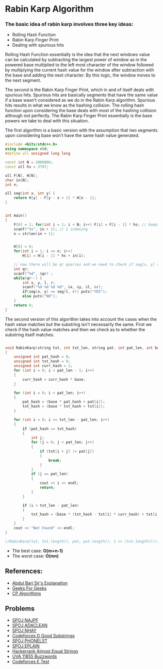 # Rabin Karp Algorithm

### The basic idea of rabin karp involves three key ideas:
* Rolling Hash Function
* Rabin Karp Finger Print
* Dealing with spurious hits

Rolling Hash Function essentially is the idea that the next windows value can be calculated by subtracting the largest power of window as in the powered base multiplied to the left most character of the window followed by multiplying the current hash value for the window after subtraction with the base and adding the next character. By this logic, the window moves to the next segment.

The second is the Rabin Karp Finger Print, which in and of itself deals with spurious hits. Spurious hits are basically segments that have the same value if a base wasn't considered as we do in the Rabin Karp algorithm. Spurious hits results in what we know as the hashing collision. The rolling hash function upon considering the base deals with most of the hashing collision although not perfectly. The Rabin Karp Finger Print essentially is the base powers we take to deal with this situation.

The first algorithm is a basic version with the assumption that two segments upon considering base won't have the same hash value generated.

```cpp
#include <bits/stdc++.h>
using namespace std;
#define ull unsigned long long

const int N = 2000006;
const ull hs = 3797;

ull F[N], H[N];
char in[N];
int n;

ull seg(int x, int y) {
    return H[y] - F[y - x + 1] * H[x - 1];
}


int main()
{
    F[0] = 1; for(int i = 1; i < N; i++) F[i] = F[i - 1] * hs; // keeping the powers pre-calculated
    scanf("%s", in + 1); // 1 indexing
    n = strlen(in + 1);


    H[0] = 0;
    for(int i = 1; i <= n; i++)
        H[i] = H[i - 1] * hs + in[i];

    // now there will be qr queries and we need to check if seg[x, y] == seg[l, r]
    int qr;
    scanf("%d", &qr) ;
    while(qr--) {
        int x, y, l, r;
        scanf("%d %d %d %d", &x, &y, &l, &r);
        if(seg(x, y) == seg(l, r)) puts("YES");
        else puts("NO");
    }
    return 0;
}

```

The second version of this algorithm takes into account the cases when the hash value matches but the substring isn't necessarily the same. First we check if the hash value matches and then we check as to whether the substring itself matches.
```cpp

void RabinKarp(string txt, int txt_len, string pat, int pat_len, int base)
{
    unsigned int pat_hash = 0;
    unsigned int txt_hash = 0;
    unsigned int curr_hash = 1;
    for (int i = 0; i < pat_len - 1; i++)
    {
        curr_hash = curr_hash * base;
    }

    for (int i = 0; i < pat_len; i++)
    {
        pat_hash = (base * pat_hash + pat[i]);
        txt_hash = (base * txt_hash + txt[i]);
    }

    for (int i = 0; i <= txt_len - pat_len; i++)
    {
        if (pat_hash == txt_hash)
        {
            int j;
            for (j = 0; j < pat_len; j++)
            {
                if (txt[i + j] != pat[j])
                {
                    break;
                }
            }
            if (j == pat_len)
            {
                cout << i << endl;
                return;
            }
        }

        if (i < txt_len - pat_len)
        {
            txt_hash = (base * (txt_hash - txt[i] * curr_hash) + txt[i + pat_len]);
        }
    }
    cout << "Not Found" << endl;
}

//RabinKarp(txt, txt.length(), pat, pat.length(), 1 << (txt.length())); using
```

* The best case: <b>O(m+n-1)</b>
* The worst case: <b>O(mn)</b>

## References:

* [Abdul Bari Sir's Explanation](https://www.youtube.com/watch?v=qQ8vS2btsxI)
* [Geeks For Geeks](https://www.geeksforgeeks.org/rabin-karp-algorithm-for-pattern-searching/)
* [CP Algorithms](https://cp-algorithms.com/string/rabin-karp.html)

## Problems

* [SPOJ NAJPF](https://www.spoj.com/problems/NAJPF/en/)
* [SPOJ ADACLEAN](https://www.spoj.com/problems/ADACLEAN/en/)
* [SPOJ NHAY](https://www.spoj.com/problems/NHAY/en/)
* [Codeforces D Good Substrings](https://codeforces.com/problemset/problem/271/D)
* [SPOJ PHONELST](https://www.spoj.com/problems/PHONELST/en/)
* [SPOJ EPLAIN](https://www.spoj.com/problems/EPALIN/en/)
* [Hackerrank Almost Equal Strings](https://www.hackerrank.com/contests/code-cpp-may-2015/challenges/almost-equal-strings)
* [UVA 11855 Buzzwords](https://onlinejudge.org/index.php?option=com_onlinejudge&Itemid=8&page=show_problem&problem=2955)
* [Codeforces E Test](https://codeforces.com/problemset/problem/25/E)
